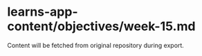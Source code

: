 # learns-app-content/objectives/week-15.md

Content will be fetched from original repository during export.